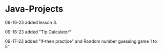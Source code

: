 # Java-Projects

09-16-23  added lesson 3.

09-16-23  added "Tip Calculator"

09-17-23  added "if-then practice" and Random number guessing game 1 to 5"
